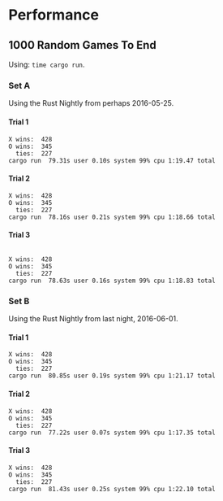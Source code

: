 # Performance

## 1000 Random Games To End

Using: `time cargo run`.

### Set A

Using the Rust Nightly from perhaps 2016-05-25.

#### Trial 1

```
X wins:  428
O wins:  345
  ties:  227
cargo run  79.31s user 0.10s system 99% cpu 1:19.47 total
```

#### Trial 2

```
X wins:  428
O wins:  345
  ties:  227
cargo run  78.16s user 0.21s system 99% cpu 1:18.66 total
```

#### Trial 3

```

X wins:  428
O wins:  345
  ties:  227
cargo run  78.63s user 0.16s system 99% cpu 1:18.83 total
```

### Set B

Using the Rust Nightly from last night, 2016-06-01.

#### Trial 1

```
X wins:  428
O wins:  345
  ties:  227
cargo run  80.85s user 0.19s system 99% cpu 1:21.17 total
```

#### Trial 2

```
X wins:  428
O wins:  345
  ties:  227
cargo run  77.22s user 0.07s system 99% cpu 1:17.35 total
```

#### Trial 3

```
X wins:  428
O wins:  345
  ties:  227
cargo run  81.43s user 0.25s system 99% cpu 1:22.10 total
```
